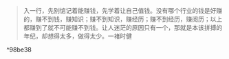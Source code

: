 > 入一行，先别惦记着能赚钱，先学着让自己值钱。没有哪个行业的钱是好赚的，赚不到钱，赚知识；赚不到知识，赚经历；赚不到经历，赚阅历；以上都赚到了就不可能赚不到钱。让人迷茫的原因只有一个，那就是本该拼搏的年纪，却想得太多，做得太少。一褚时健

^98be38  

